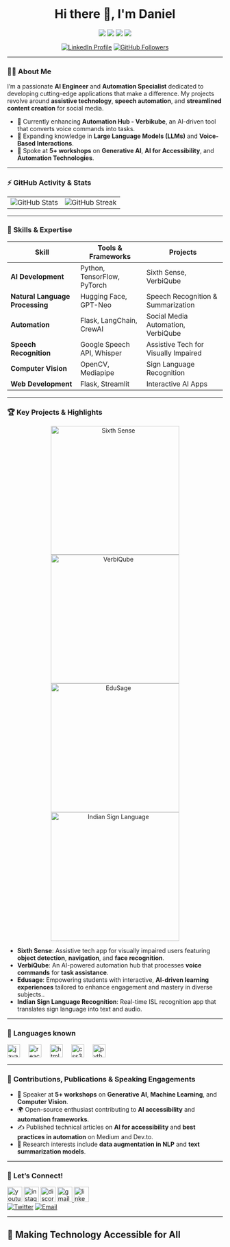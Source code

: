 <h1 align="center">Hi there 👋, I'm Daniel</h1>

<p align="center">
  <img src="https://img.shields.io/badge/AI%20Engineer-%231877F2?style=for-the-badge&logo=python&logoColor=white" />
  <img src="https://img.shields.io/badge/Automation%20Enthusiast-%231877F2?style=for-the-badge&logo=robotframework&logoColor=white" />
  <img src="https://img.shields.io/badge/Openness-OpenSource-%23f9d71c?style=for-the-badge" />
  <img src="https://img.shields.io/badge/Continuous%20Learning-%233bbf8c?style=for-the-badge" />
</p>

<p align="center">
  <a href="https://www.linkedin.com/in/[your-profile-link]" target="_blank"><img src="https://img.shields.io/badge/LinkedIn-Connect-blue?style=flat&logo=linkedin" alt="LinkedIn Profile" /></a>
  <a href="https://github.com/Daniel-Das-k" target="_blank"><img src="https://img.shields.io/github/followers/[your-username]?style=social" alt="GitHub Followers" /></a>
</p>

---

### 👨‍💻 About Me

I’m a passionate **AI Engineer** and **Automation Specialist** dedicated to developing cutting-edge applications that make a difference. My projects revolve around **assistive technology**, **speech automation**, and **streamlined content creation** for social media.

- 🔭 Currently enhancing **Automation Hub - Verbikube**, an AI-driven tool that converts voice commands into tasks.
- 🌱 Expanding knowledge in **Large Language Models (LLMs)** and **Voice-Based Interactions**.
- 🎤 Spoke at **5+ workshops** on **Generative AI**, **AI for Accessibility**, and **Automation Technologies**.


---

### ⚡ GitHub Activity & Stats

<p align="center">
  <table>
    <tr>
      <td>
        <img src="https://github-readme-stats.vercel.app/api?username=Daniel-Das-k&show_icons=true&theme=radical&count_private=true" alt="GitHub Stats" />
      </td>
      <td>
        <img src="https://github-readme-streak-stats.herokuapp.com/?user=Daniel-Das-k&theme=radical" alt="GitHub Streak" />
      </td>
    </tr>
  </table>
</p>

---

### 🚀 Skills & Expertise

| Skill                        | Tools & Frameworks                          | Projects                                      |
|------------------------------|---------------------------------------------|-----------------------------------------------|
| **AI Development**           | Python, TensorFlow, PyTorch                 | Sixth Sense, VerbiQube                      |
| **Natural Language Processing** | Hugging Face, GPT-Neo                    | Speech Recognition & Summarization           |
| **Automation**               | Flask, LangChain, CrewAI                    | Social Media Automation, VerbiQube            |
| **Speech Recognition**       | Google Speech API, Whisper                 | Assistive Tech for Visually Impaired          |
| **Computer Vision**          | OpenCV, Mediapipe                          | Sign Language Recognition                     |
| **Web Development**          | Flask, Streamlit                           | Interactive AI Apps                           |

---

### 🏆 Key Projects & Highlights

<p align="center">
  <img src="https://link-to-gif-of-sixth-sense.gif" alt="Sixth Sense" width="300" />
  <img src="https://link-to-gif-of-verbiQube.gif" alt="VerbiQube" width="300" />
  <img src="https://link-to-gif-of-Edusage.gif" alt="EduSage" width="300" />
  <img src="https://link-to-gif-of-isl.gif" alt="Indian Sign Language" width="300" />
</p>

- **Sixth Sense**: Assistive tech app for visually impaired users featuring **object detection**, **navigation**, and **face recognition**.
- **VerbiQube**: An AI-powered automation hub that processes **voice commands** for **task assistance**.
- **Edusage**:  Empowering students with interactive, **AI-driven learning experiences** tailored to enhance engagement and mastery in diverse subjects..
- **Indian Sign Language Recognition**: Real-time ISL recognition app that translates sign language into text and audio.
  
---

### 🎉 Languages known 
<div align="left">
  <img src="https://cdn.jsdelivr.net/gh/devicons/devicon/icons/javascript/javascript-original.svg" height="30" alt="javascript logo"  />
  <img width="12" />
  <img src="https://cdn.jsdelivr.net/gh/devicons/devicon/icons/react/react-original.svg" height="30" alt="react logo"  />
  <img width="12" />
  <img src="https://cdn.jsdelivr.net/gh/devicons/devicon/icons/html5/html5-original.svg" height="30" alt="html5 logo"  />
  <img width="12" />
  <img src="https://cdn.jsdelivr.net/gh/devicons/devicon/icons/css3/css3-original.svg" height="30" alt="css3 logo"  />
  <img width="12" />
  <img src="https://cdn.jsdelivr.net/gh/devicons/devicon/icons/python/python-original.svg" height="30" alt="python logo"  />
  <img width="12" />
</div>

---

### 🌱 Contributions, Publications & Speaking Engagements

- 🎤 Speaker at **5+ workshops** on **Generative AI**, **Machine Learning**, and **Computer Vision**.
- 🌍 Open-source enthusiast contributing to **AI accessibility** and **automation frameworks**.
- ✍️ Published technical articles on **AI for accessibility** and **best practices in automation** on Medium and Dev.to.
- 📖 Research interests include **data augmentation in NLP** and **text summarization models**.

---

### 🎉 Let’s Connect!

<div align="left">
  <img src="https://img.shields.io/static/v1?message=Youtube&logo=youtube&label=&color=FF0000&logoColor=white&labelColor=&style=for-the-badge" height="35" alt="youtube logo"  />
  <img src="https://img.shields.io/static/v1?message=Instagram&logo=instagram&label=&color=E4405F&logoColor=white&labelColor=&style=for-the-badge" height="35" alt="instagram logo"  />
  <img src="https://img.shields.io/static/v1?message=Discord&logo=discord&label=&color=7289DA&logoColor=white&labelColor=&style=for-the-badge" height="35" alt="discord logo"  />
  <a href="mailto:danieldaskomarapu@gmail.com" target="_blank"><img src="https://img.shields.io/static/v1?message=Gmail&logo=gmail&label=&color=D14836&logoColor=white&labelColor=&style=for-the-badge" height="35" alt="gmail logo"  />
  <img src="https://img.shields.io/static/v1?message=LinkedIn&logo=linkedin&label=&color=0077B5&logoColor=white&labelColor=&style=for-the-badge" height="35" alt="linkedin logo"  />
</div>
  <a href="https://twitter.com/[your-handle]" target="_blank"><img src="https://img.shields.io/twitter/follow/[your-handle]?style=social" alt="Twitter" /></a>
  <a href="mailto:danieldaskomarapu@gmail.com" target="_blank"><img src="https://img.shields.io/badge/Email-Contact-red?style=flat&logo=gmail" alt="Email" /></a>
</p>

---

<h2>
🚀 Making Technology Accessible for All
</h2>
